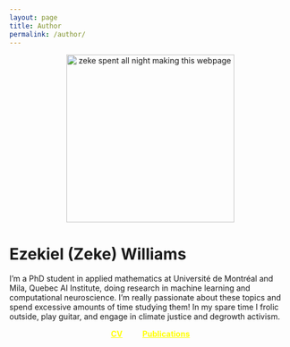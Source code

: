 ```yaml
---
layout: page
title: Author
permalink: /author/
---
```




<p style="text-align:center;"><img src="https://zek3r.github.io/assets/profile3.jpeg" title="zeke spent all night making this webpage" width="300"/></p>

# Ezekiel (Zeke) Williams

I’m a PhD student in applied mathematics at Université de Montréal and Mila, Quebec AI Institute, doing research in machine learning and computational neuroscience. I’m really passionate about these topics and spend excessive amounts of time studying them! In my spare time I frolic outside, play guitar, and engage in climate justice and degrowth activism.


<div style="text-align:center">    
  <a href="https://zek3r.github.io/assets/cv_current.pdf" style="color:yellow;font-weight:bold">CV</a>
  &nbsp; &nbsp; &nbsp; &nbsp;
  <a href="https://scholar.google.ca/citations?user=KwgL380AAAAJ&hl=en&oi=ao" style="color:yellow;font-weight:bold">Publications</a>
</div>

